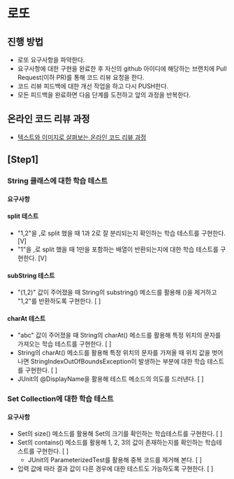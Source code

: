 # 로또
## 진행 방법
* 로또 요구사항을 파악한다.
* 요구사항에 대한 구현을 완료한 후 자신의 github 아이디에 해당하는 브랜치에 Pull Request(이하 PR)를 통해 코드 리뷰 요청을 한다.
* 코드 리뷰 피드백에 대한 개선 작업을 하고 다시 PUSH한다.
* 모든 피드백을 완료하면 다음 단계를 도전하고 앞의 과정을 반복한다.

## 온라인 코드 리뷰 과정
* [텍스트와 이미지로 살펴보는 온라인 코드 리뷰 과정](https://github.com/next-step/nextstep-docs/tree/master/codereview)

## [Step1]
### String 클래스에 대한 학습 테스트
#### 요구사항
#### split 테스트
- "1,2"을 ,로 split 했을 때 1과 2로 잘 분리되는지 확인하는 학습 테스트를 구현한다. [V]
- "1"을 ,로 split 했을 때 1만을 포함하는 배열이 반환되는지에 대한 학습 테스트를 구현한다. [V]
#### subString 테스트
- "(1,2)" 값이 주어졌을 때 String의 substring() 메소드를 활용해 ()을 제거하고 "1,2"를 반환하도록 구현한다. [ ]
#### charAt 테스트
- "abc" 값이 주어졌을 때 String의 charAt() 메소드를 활용해 특정 위치의 문자를 가져오는 학습 테스트를 구현한다. [ ]
- String의 charAt() 메소드를 활용해 특정 위치의 문자를 가져올 때 위치 값을 벗어나면 StringIndexOutOfBoundsException이 발생하는 부분에 대한 학습 테스트를 구현한다. [ ]
- JUnit의 @DisplayName을 활용해 테스트 메소드의 의도를 드러낸다. [ ]

### Set Collection에 대한 학습 테스트
#### 요구사항
- Set의 size() 메소드를 활용해 Set의 크기를 확인하는 학습테스트를 구현한다. [ ]
- Set의 contains() 메소드를 활용해 1, 2, 3의 값이 존재하는지를 확인하는 학습테스트를 구현한다. [ ]
  - JUnit의 ParameterizedTest를 활용해 중복 코드를 제거해 본다. [ ]
- 입력 값에 따라 결과 값이 다른 경우에 대한 테스트도 가능하도록 구현한다. [ ]